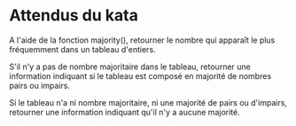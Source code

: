 # Attendus du kata

A l'aide de la fonction majority(), retourner le nombre qui apparaît le plus fréquemment dans un tableau d'entiers.

S'il n'y a pas de nombre majoritaire dans le tableau, retourner une information indiquant si le tableau est composé en majorité de nombres pairs ou impairs.

Si le tableau n'a ni nombre majoritaire, ni une majorité de pairs ou d'impairs, retourner une information indiquant qu'il n'y a aucune majorité.
